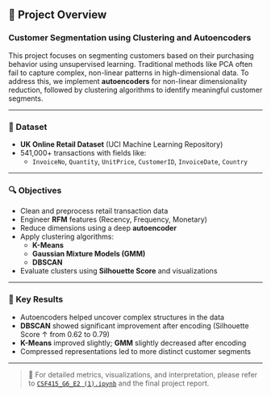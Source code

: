## 📌 Project Overview

### **Customer Segmentation using Clustering and Autoencoders**

This project focuses on segmenting customers based on their purchasing behavior using unsupervised learning. Traditional methods like PCA often fail to capture complex, non-linear patterns in high-dimensional data. To address this, we implement **autoencoders** for non-linear dimensionality reduction, followed by clustering algorithms to identify meaningful customer segments.

---

### 🧾 Dataset
- **UK Online Retail Dataset** (UCI Machine Learning Repository)
- 541,000+ transactions with fields like:
  - `InvoiceNo`, `Quantity`, `UnitPrice`, `CustomerID`, `InvoiceDate`, `Country`

---

### 🔍 Objectives
- Clean and preprocess retail transaction data
- Engineer **RFM** features (Recency, Frequency, Monetary)
- Reduce dimensions using a deep **autoencoder**
- Apply clustering algorithms:
  - **K-Means**
  - **Gaussian Mixture Models (GMM)**
  - **DBSCAN**
- Evaluate clusters using **Silhouette Score** and visualizations

---

### 🔑 Key Results
- Autoencoders helped uncover complex structures in the data
- **DBSCAN** showed significant improvement after encoding (Silhouette Score ↑ from 0.62 to 0.79)
- **K-Means** improved slightly; **GMM** slightly decreased after encoding
- Compressed representations led to more distinct customer segments

---

> 📄 For detailed metrics, visualizations, and interpretation, please refer to [`CSF415_G6_E2 (1).ipynb`](./CSF415_G6_E2(1).ipynb) and the final project report.
